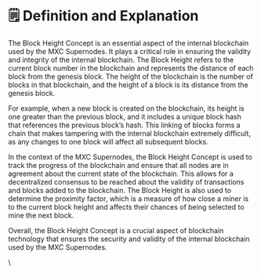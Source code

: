 # 🗒 Definition and Explanation

The Block Height Concept is an essential aspect of the internal blockchain used by the MXC Supernodes. It plays a critical role in ensuring the validity and integrity of the internal blockchain. The Block Height refers to the current block number in the blockchain and represents the distance of each block from the genesis block. The height of the blockchain is the number of blocks in that blockchain, and the height of a block is its distance from the genesis block.

For example, when a new block is created on the blockchain, its height is one greater than the previous block, and it includes a unique block hash that references the previous block’s hash. This linking of blocks forms a chain that makes tampering with the internal blockchain extremely difficult, as any changes to one block will affect all subsequent blocks.

In the context of the MXC Supernodes, the Block Height Concept is used to track the progress of the blockchain and ensure that all nodes are in agreement about the current state of the blockchain. This allows for a decentralized consensus to be reached about the validity of transactions and blocks added to the blockchain. The Block Height is also used to determine the proximity factor, which is a measure of how close a miner is to the current block height and affects their chances of being selected to mine the next block.

Overall, the Block Height Concept is a crucial aspect of blockchain technology that ensures the security and validity of the internal blockchain used by the MXC Supernodes.

\
